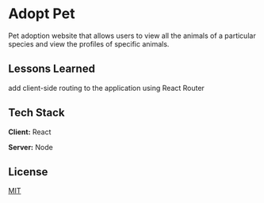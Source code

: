 
# Adopt Pet

Pet adoption website that allows users to view all the animals of a particular species and view the profiles of specific animals.

## Lessons Learned

add client-side routing to the application using React Router

## Tech Stack

**Client:** React

**Server:** Node

## License

[MIT](https://choosealicense.com/licenses/mit/)
